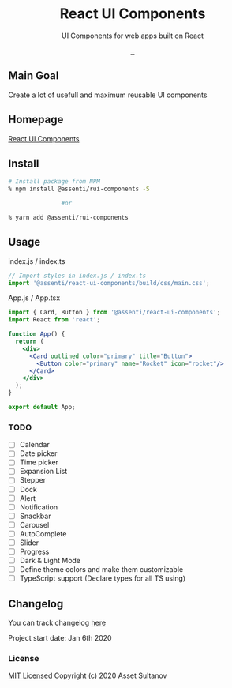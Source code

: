<p align="center">
  <h1 align="center">React UI Components</h1>
  <p align="center">UI Components for web apps built on React</p>
</p>
<p align="center">
  <a aria-label="NPM version" href="https://www.npmjs.com/package/@assenti/rui-components">
    <img alt="" src="https://badgen.net/npm/v/@assenti/rui-components"/>
  </a>
  <a aria-label="Downloads" href="https://npm-stat.com/charts.html?package=%40assenti%2Frui-components">
    <img alt="" src="https://badgen.net/npm/dw/@assenti/rui-components"/>
  </a>
  <a aria-label="License" href="https://github.com/Assenti/react-ui-components/edit/master/LICENSE">
    <img alt="" src="https://badgen.net/npm/license/@assenti/rui-components"/>
  </a>
</p>

## Main Goal
Create a lot of usefull and maximum reusable UI components

## Homepage
[React UI Components](https://r-ui-components.netlify.com/)

## Install
```bash
# Install package from NPM
% npm install @assenti/rui-components -S

               #or

% yarn add @assenti/rui-components
```

## Usage
index.js / index.ts
```jsx
// Import styles in index.js / index.ts
import '@assenti/react-ui-components/build/css/main.css';
```
App.js / App.tsx
```jsx
import { Card, Button } from '@assenti/react-ui-components';
import React from 'react';

function App() {
  return (
    <div>
      <Card outlined color="primary" title="Button">
        <Button color="primary" name="Rocket" icon="rocket"/>
      </Card>
    </div>
  );
}

export default App;
```

### TODO
- [ ] Calendar
- [ ] Date picker
- [ ] Time picker
- [ ] Expansion List
- [ ] Stepper
- [ ] Dock
- [ ] Alert
- [ ] Notification
- [ ] Snackbar
- [ ] Carousel
- [ ] AutoComplete
- [ ] Slider
- [ ] Progress
- [ ] Dark & Light Mode
- [ ] Define theme colors and make them customizable
- [ ] TypeScript support (Declare types for all TS using)

## Changelog
You can track changelog [here](/CHANGELOG.md)

Project start date: Jan 6th 2020

### License

[MIT Licensed](/LICENSE)
Copyright (c) 2020 Asset Sultanov
